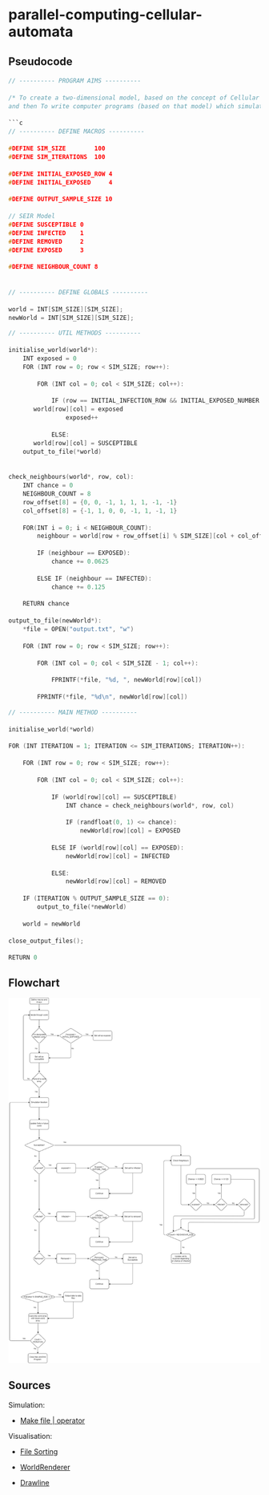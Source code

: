 # parallel-computing-cellular-automata

## Pseudocode

```c
// ---------- PROGRAM AIMS ----------

/* To create a two-dimensional model, based on the concept of Cellular Automata,
and then To write computer programs (based on that model) which simulate the spread of the SARSCoV-2 virus through a population. */

```c
// ---------- DEFINE MACROS ----------

#DEFINE SIM_SIZE        100
#DEFINE SIM_ITERATIONS  100

#DEFINE INITIAL_EXPOSED_ROW 4
#DEFINE INITIAL_EXPOSED     4

#DEFINE OUTPUT_SAMPLE_SIZE 10

// SEIR Model
#DEFINE SUSCEPTIBLE 0
#DEFINE INFECTED    1
#DEFINE REMOVED     2
#DEFINE EXPOSED     3

#DEFINE NEIGHBOUR_COUNT 8


// ---------- DEFINE GLOBALS ----------

world = INT[SIM_SIZE][SIM_SIZE];
newWorld = INT[SIM_SIZE][SIM_SIZE];
```

```c
// ---------- UTIL METHODS ----------

initialise_world(world*):
    INT exposed = 0
    FOR (INT row = 0; row < SIM_SIZE; row++):

        FOR (INT col = 0; col < SIM_SIZE; col++):

            IF (row == INITIAL_INFECTION_ROW && INITIAL_EXPOSED_NUMBER > exposed):
       world[row][col] = exposed
                exposed++

            ELSE:
       world[row][col] = SUSCEPTIBLE
    output_to_file(*world)


check_neighbours(world*, row, col):
    INT chance = 0
    NEIGHBOUR_COUNT = 8
    row_offset[8] = {0, 0, -1, 1, 1, 1, -1, -1}
    col_offset[8] = {-1, 1, 0, 0, -1, 1, -1, 1}

    FOR(INT i = 0; i < NEIGHBOUR_COUNT):
        neighbour = world[row + row_offset[i] % SIM_SIZE][col + col_offset[i] % SIM_SIZE]

        IF (neighbour == EXPOSED):
            chance += 0.0625

        ELSE IF (neighbour == INFECTED):
            chance += 0.125

    RETURN chance

output_to_file(newWorld*):
    *file = OPEN("output.txt", "w")

    FOR (INT row = 0; row < SIM_SIZE; row++):

        FOR (INT col = 0; col < SIM_SIZE - 1; col++):

            FPRINTF(*file, "%d, ", newWorld[row][col])

        FPRINTF(*file, "%d\n", newWorld[row][col])
```

```c
// ---------- MAIN METHOD ----------

initialise_world(*world)

FOR (INT ITERATION = 1; ITERATION <= SIM_ITERATIONS; ITERATION++):

    FOR (INT row = 0; row < SIM_SIZE; row++):

        FOR (INT col = 0; col < SIM_SIZE; col++):

            IF (world[row][col] == SUSCEPTIBLE)
                INT chance = check_neighbours(world*, row, col)

                IF (randfloat(0, 1) <= chance):
                    newWorld[row][col] = EXPOSED

            ELSE IF (world[row][col] == EXPOSED):
                newWorld[row][col] = INFECTED

            ELSE:
                newWorld[row][col] = REMOVED

    IF (ITERATION % OUTPUT_SAMPLE_SIZE == 0):
        output_to_file(*newWorld)

    world = newWorld

close_output_files();

RETURN 0
```

## Flowchart

![Flowchart of serial pseudocode](/serial/Flowchart.drawio.png)

## Sources
Simulation:

- [Make file | operator](https://stackoverflow.com/a/6170280)

Visualisation:

- [File Sorting](https://mkyong.com/java8/java-8-how-to-sort-list-with-stream-sorted/)

- [WorldRenderer](https://stackoverflow.com/questions/21121859/how-to-paint-on-a-jpanel)
- [Drawline](https://stackoverflow.com/questions/4216568/java-making-a-dot-pixel-in-swing-awt)
